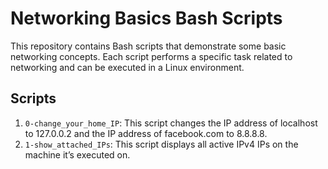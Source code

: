 # Networking Basics Bash Scripts
This repository contains Bash scripts that demonstrate some basic networking concepts. Each script performs a specific task related to networking and can be executed in a Linux environment.
## Scripts
1. `0-change_your_home_IP`: This script changes the IP address of localhost to 127.0.0.2 and the IP address of facebook.com to 8.8.8.8.
2. `1-show_attached_IPs`: This script displays all active IPv4 IPs on the machine it’s executed on.
